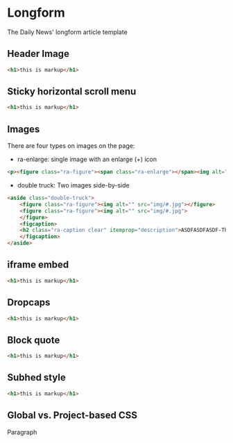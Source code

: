 # Longform
The Daily News' longform article template

## Header Image
```html
<h1>this is markup</h1>
```
## Sticky horizontal scroll menu
```html
<h1>this is markup</h1>
```
## Images
There are four types on images on the page:
* ra-enlarge: single image with an enlarge (+) icon
``` html
<p><figure class="ra-figure"><span class="ra-enlarge"></span><img alt="ALT TEXT">   <figcaption>  <h2 class="ra-caption" itemprop="description"></h2>    <span class="ra-credit" itemprop="copyrightHolder"></span>   </figcaption> </figure></p>
```
* double truck: Two images side-by-side
```html
<aside class="double-truck">
    <figure class="ra-figure"><img alt="" src="img/#.jpg"></figure>
    <figure class="ra-figure"><img alt="" src="img/#.jpg">
    </figure>
    <figcaption>
    <h2 class="ra-caption clear" itemprop="description">ASDFASDFASDF-The image caption goes here-ASDFASDFASDF.</h2> 
    </figcaption>
</aside>
```
## iframe embed
```html
<h1>this is markup</h1>
```
## Dropcaps
```html
<h1>this is markup</h1>
```
## Block quote
```html
<h1>this is markup</h1>
```
## Subhed style
```html
<h1>this is markup</h1>
```
## Global vs. Project-based CSS
Paragraph

